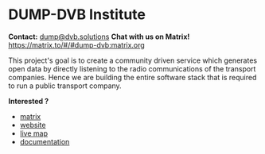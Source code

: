 # DUMP-DVB Institute

**Contact:** <dump@dvb.solutions>
**Chat with us on Matrix!** https://matrix.to/#/#dump-dvb:matrix.org

This project's goal is to create a community driven service which generates open data by directly listening to the radio communications of the transport companies. Hence we are building the entire software stack that is required to run a public transport company. 

**Interested ?**
- [matrix](https://matrix.to/#/#dump-dvb:matrix.org)
- [website](https://dvb.solutions)
- [live map](https://map.dvb.solutions)
- [documentation](https://docs.dvb.solutions)

